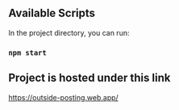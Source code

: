 ## Available Scripts

In the project directory, you can run:

### `npm start`

## Project is hosted under this link

https://outside-posting.web.app/